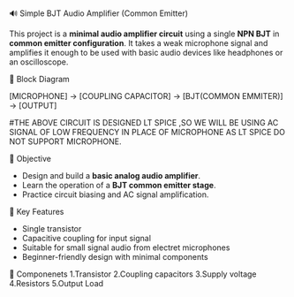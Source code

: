  🔊 Simple BJT Audio Amplifier (Common Emitter)
 

This project is a **minimal audio amplifier circuit** using a single **NPN BJT** in **common emitter configuration**. It takes a weak microphone signal and amplifies it enough to be used with basic audio devices like headphones or an oscilloscope.


 🧱 Block Diagram

 [MICROPHONE] → [COUPLING CAPACITOR] → [BJT(COMMON EMMITER)] → [OUTPUT]


#THE ABOVE CIRCUIT IS DESIGNED LT SPICE ,SO WE WILL BE USING AC SIGNAL OF LOW FREQUENCY IN PLACE OF MICROPHONE AS LT SPICE DO NOT SUPPORT MICROPHONE.


🎯 Objective

- Design and build a **basic analog audio amplifier**.
- Learn the operation of a **BJT common emitter stage**.
- Practice circuit biasing and AC signal amplification.

🧩 Key Features

- Single transistor 
- Capacitive coupling for input signal
- Suitable for small signal audio from electret microphones
- Beginner-friendly design with minimal components

🔧 Componenets
1.Transistor
2.Coupling capacitors
3.Supply voltage
4.Resistors
5.Output Load

